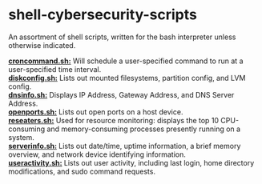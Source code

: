 # shell-cybersecurity-scripts
  
An assortment of shell scripts, written for the bash interpreter unless otherwise indicated.  
  
[**croncommand.sh:**](https://github.com/chaseofthejungle/shell-networking-scripts/blob/main/scripts/croncommand.sh) Will schedule a user-specified command to run at a user-specified time interval.  
[**diskconfig.sh:**](https://github.com/chaseofthejungle/shell-networking-scripts/blob/main/scripts/diskconfig.sh) Lists out mounted filesystems, partition config, and LVM config.  
[**dnsinfo.sh:**](https://github.com/chaseofthejungle/shell-networking-scripts/blob/main/scripts/dnsinfo.sh) Displays IP Address, Gateway Address, and DNS Server Address.  
[**openports.sh:**](https://github.com/chaseofthejungle/shell-networking-scripts/blob/main/scripts/openports.sh) Lists out open ports on a host device.  
[**reseaters.sh:**](https://github.com/chaseofthejungle/shell-networking-scripts/blob/main/scripts/reseaters.sh) Used for resource monitoring: displays the top 10 CPU-consuming and memory-consuming processes presently running on a system.  
[**serverinfo.sh:**](https://github.com/chaseofthejungle/shell-networking-scripts/blob/main/scripts/serverinfo.sh) Lists out date/time, uptime information, a brief memory overview, and network device identifying information.  
[**useractivity.sh:**](https://github.com/chaseofthejungle/shell-networking-scripts/blob/main/scripts/useractivity.sh) Lists out user activity, including last login, home directory modifications, and sudo command requests.
